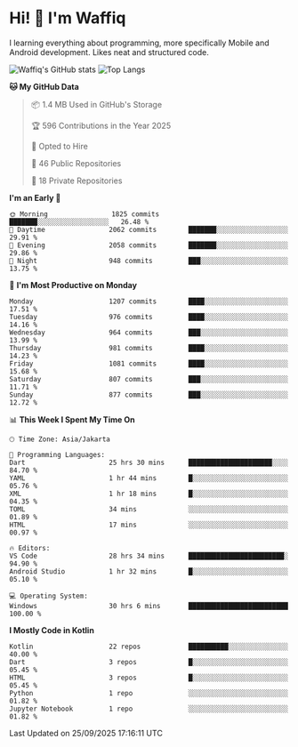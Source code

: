 
# Hi! 👋 I'm Waffiq

I learning everything about programming, more specifically Mobile and Android development. Likes neat and structured code.

<!-- Get to know more about me?

<a href="https://www.linkedin.com/in/waffiqaziz/"><img src="https://img.shields.io/static/v1?label=%20&message=LinkedIn&logo=linkedin&logoColor=white&color=0A66C2&style=for-the-badge" alt="LinkedIn"></a>
<a href="https://www.instagram.com/waffiqaziz/"><img src="https://img.shields.io/static/v1?label=%20&message=instagram&logo=instagram&logoColor=white&labelColor=%23E1306C&color=%23E1306C&style=for-the-badge" alt="Instagram"></a>
<a href="https://web.facebook.com/WaffiqAziz/"><img src="https://img.shields.io/static/v1?label=%20&message=Facebook&logo=facebook&logoColor=white&color=1877F2&style=for-the-badge" alt="Facebook"></a>
<a href="https://twitter.com/waffiqaziz"><img src="https://img.shields.io/static/v1?label=%20&message=X&logo=x&logoColor=white&color=000000&style=for-the-badge" alt="X"></a> -->

![Waffiq's GitHub stats](https://github-readme-stats-eight-theta.vercel.app/api?username=waffiqaziz&show_icons=true&include_all_commits=true&count_private=true&theme=dark)
![Top Langs](https://github-readme-stats.vercel.app/api/top-langs/?username=waffiqaziz&layout=compact&langs_count=8&theme=dark)

<!--START_SECTION:waka-->
**🐱 My GitHub Data** 

> 📦 1.4 MB Used in GitHub's Storage 
 > 
> 🏆 596 Contributions in the Year 2025
 > 
> 💼 Opted to Hire
 > 
> 📜 46 Public Repositories 
 > 
> 🔑 18 Private Repositories 
 > 
**I'm an Early 🐤** 

```text
🌞 Morning                1825 commits        ███████░░░░░░░░░░░░░░░░░░   26.48 % 
🌆 Daytime                2062 commits        ███████░░░░░░░░░░░░░░░░░░   29.91 % 
🌃 Evening                2058 commits        ███████░░░░░░░░░░░░░░░░░░   29.86 % 
🌙 Night                  948 commits         ███░░░░░░░░░░░░░░░░░░░░░░   13.75 % 
```
📅 **I'm Most Productive on Monday** 

```text
Monday                   1207 commits        ████░░░░░░░░░░░░░░░░░░░░░   17.51 % 
Tuesday                  976 commits         ████░░░░░░░░░░░░░░░░░░░░░   14.16 % 
Wednesday                964 commits         ███░░░░░░░░░░░░░░░░░░░░░░   13.99 % 
Thursday                 981 commits         ████░░░░░░░░░░░░░░░░░░░░░   14.23 % 
Friday                   1081 commits        ████░░░░░░░░░░░░░░░░░░░░░   15.68 % 
Saturday                 807 commits         ███░░░░░░░░░░░░░░░░░░░░░░   11.71 % 
Sunday                   877 commits         ███░░░░░░░░░░░░░░░░░░░░░░   12.72 % 
```


📊 **This Week I Spent My Time On** 

```text
🕑︎ Time Zone: Asia/Jakarta

💬 Programming Languages: 
Dart                     25 hrs 30 mins      █████████████████████░░░░   84.70 % 
YAML                     1 hr 44 mins        █░░░░░░░░░░░░░░░░░░░░░░░░   05.76 % 
XML                      1 hr 18 mins        █░░░░░░░░░░░░░░░░░░░░░░░░   04.35 % 
TOML                     34 mins             ░░░░░░░░░░░░░░░░░░░░░░░░░   01.89 % 
HTML                     17 mins             ░░░░░░░░░░░░░░░░░░░░░░░░░   00.97 % 

🔥 Editors: 
VS Code                  28 hrs 34 mins      ████████████████████████░   94.90 % 
Android Studio           1 hr 32 mins        █░░░░░░░░░░░░░░░░░░░░░░░░   05.10 % 

💻 Operating System: 
Windows                  30 hrs 6 mins       █████████████████████████   100.00 % 
```

**I Mostly Code in Kotlin** 

```text
Kotlin                   22 repos            ██████████░░░░░░░░░░░░░░░   40.00 % 
Dart                     3 repos             █░░░░░░░░░░░░░░░░░░░░░░░░   05.45 % 
HTML                     3 repos             █░░░░░░░░░░░░░░░░░░░░░░░░   05.45 % 
Python                   1 repo              ░░░░░░░░░░░░░░░░░░░░░░░░░   01.82 % 
Jupyter Notebook         1 repo              ░░░░░░░░░░░░░░░░░░░░░░░░░   01.82 % 
```




 Last Updated on 25/09/2025 17:16:11 UTC
<!--END_SECTION:waka-->
